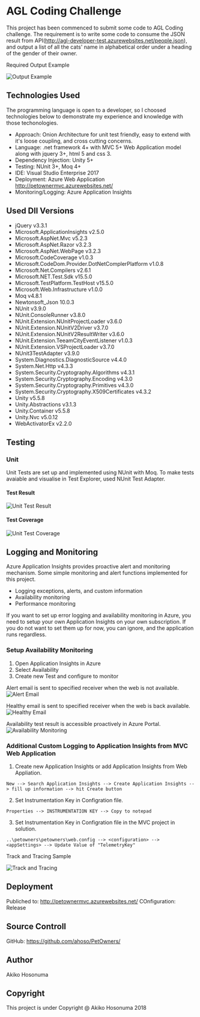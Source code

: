  # AGL Coding Challenge

This project has been commenced to submit some code to AGL Coding challenge.
The requirement is to write some code to consume the JSON result from API(http://agl-developer-test.azurewebsites.net/people.json), and output a list of all the cats' name in alphabetical order under a heading of the gender of their owner.

Required Output Example

![Output Example](ReadMeImages/OutputExample.PNG)

## Technologies Used

The programming language is open to a developer, so I choosed technologies below to demonstrate my experience and knowledge with those techonologies.

* Approach: Onion Architecture for unit test friendly, easy to extend with it's loose coupling, and cross cutting concerns.
* Language: .net framework 4+ with MVC 5+ Web Application model along with jquery 3+, html 5 and css 3. 
* Dependency Injection: Unity 5+
* Testing: NUnit 3+, Moq 4+
* IDE: Visual Studio Enterprise 2017
* Deployment: Azure Web Application http://petownermvc.azurewebsites.net/
* Monitoring/Logging: Azure Application Insights

## Used Dll Versions

* jQuery v3.3.1
* Microsoft.ApplicationInsights v2.5.0
* Microsoft.AspNet.Mvc v5.2.3
* Microsoft.AspNet.Razor v3.2.3
* Microsoft.AspNet.WebPage v3.2.3
* Microsoft.CodeCoverage v1.0.3
* Microsoft.CodeDom.Provider.DotNetComplerPlatform v1.0.8
* Microsoft.Net.Compilers v2.6.1
* Microsoft.NET.Test.Sdk v15.5.0
* Microsoft.TestPlatform.TestHost v15.5.0
* Microsoft.Web.Infrastructure v1.0.0
* Moq v4.8.1
* Newtonsoft_Json 10.0.3
* NUnit v3.9.0
* NUnit.ConsoleRunner v3.8.0
* NUnit.Extension.NUnitProjectLoader v3.6.0
* NUnit.Extension.NUnitV2Driver v3.7.0
* NUnit.Extension.NUnitV2ResultWriter v3.6.0
* NUnit.Extension.TeeamCityEventListener v1.0.3
* NUnit.Extension.VSProjectLoader v3.7.0
* NUnit3TestAdapter v3.9.0
* System.Diagnostics.DiagnosticSource v4.4.0
* System.Net.Http v4.3.3
* System.Security.Cryptography.Algorithms v4.3.1
* System.Security.Cryptography.Encoding v4.3.0
* System.Security.Cryptography.Primitives v4.3.0
* System.Security.Cryptography.X509Certificates v4.3.2
* Unity v5.5.8
* Unity.Abstractions v3.1.3
* Unity.Container v5.5.8
* Unity.Nvc v5.0.12
* WebActivatorEx v2.2.0

## Testing

 ### Unit
Unit Tests are set up and implemented using NUnit with Moq.
To make tests avaiable and visualise in Test Explorer, used NUnit Test Adapter.

#### Test Result
![Unit Test Result](ReadMeImages/UnitTestResult.PNG)

#### Test Coverage
![Unit Test Coverage](ReadMeImages/TestCoverage.PNG)

## Logging and Monitoring

Azure Application Insights provides proactive alert and monitoring mechanism.
Some simple monitoring and alert functions implemented for this project.

* Logging exceptions, alerts, and custom information
* Availability monitoring
* Performance monitoring

If you want to set up error logging and availability monitoring in Azure, you need to setup your own Application Insights on your own subscription. If you do not want to set them up for now, you can ignore, and the application runs regardless.

### Setup Availability Monitoring

1. Open Application Insights in Azure
2. Select Availability
3. Create new Test and configure to monitor

Alert email is sent to specified receiver when the web is not available.
![Alert Email](ReadMeImages/AlertEmailSample.PNG)

Healthy email is sent to specified receiver when the web is back available.
![Healthy Email](ReadMeImages/HealthyEmailSample.PNG)

Availability test result is accessible proactively in Azure Portal.
![Availability Monitoring](ReadMeImages/AvailabilityMonitoringSummary.PNG)

### Additional Custom Logging to Application Insights from MVC Web Application

1. Create new Application Insights or add Application Insights from Web Appliation.
```
New --> Search Application Insights --> Create Application Insights --> fill up information --> hit Create button 
```
2. Set Instrumentation Key in Configration file.
```
Properties --> INSTRUMENTATION KEY --> Copy to notepad
```
3. Set Instrumentation Key in Configration file in the MVC project in solution.
```
..\petowners\petowners\web.config --> <configuration> --> <appSettings> --> Update Value of "TelemetryKey"
```

Track and Tracing Sample

![Track and Tracing](ReadMeImages/TraceAndTracking.PNG)


## Deployment

Publiched to: http://petownermvc.azurewebsites.net/
COnfiguration: Release

## Source Controll

GitHub: https://github.com/ahoso/PetOwners/

## Author

Akiko Hosonuma

## Copyright

This project is under Copyright @ Akiko Hosonuma 2018


